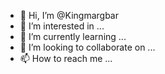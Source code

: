 - 👋 Hi, I’m @Kingmargbar
- 👀 I’m interested in ...
- 🌱 I’m currently learning ...
- 💞️ I’m looking to collaborate on ...
- 📫 How to reach me ...

<!---
Kingmargbar/Kingmargbar is a ✨ special ✨ repository because its `README.md` (this file) appears on your GitHub profile.
You can click the Preview link to take a look at your changes.
--->
